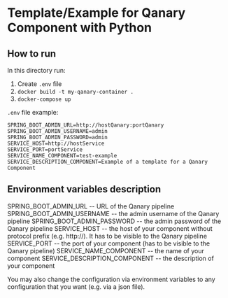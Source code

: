 # Template/Example for Qanary Component with Python

## How to run

In this directory run:

1. Create `.env` file
1. `docker build -t my-qanary-container .`
1. `docker-compose up` 

`.env` file example:

```env
SPRING_BOOT_ADMIN_URL=http://hostQanary:portQanary
SPRING_BOOT_ADMIN_USERNAME=admin
SPRING_BOOT_ADMIN_PASSWORD=admin
SERVICE_HOST=http://hostService
SERVICE_PORT=portService
SERVICE_NAME_COMPONENT=test-example
SERVICE_DESCRIPTION_COMPONENT=Example of a template for a Qanary Component
```


## Environment variables description

SPRING_BOOT_ADMIN_URL -- URL of the Qanary pipeline
SPRING_BOOT_ADMIN_USERNAME -- the admin username of the Qanary pipeline
SPRING_BOOT_ADMIN_PASSWORD -- the admin password of the Qanary pipeline
SERVICE_HOST -- the host of your component without protocol prefix (e.g. http://). It has to be visible to the Qanary pipeline
SERVICE_PORT -- the port of your component (has to be visible to the Qanary pipeline)
SERVICE_NAME_COMPONENT -- the name of your component
SERVICE_DESCRIPTION_COMPONENT -- the description of your component

You may also change the configuration via environment variables to any configuration that you want (e.g. via a json file).
